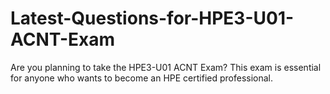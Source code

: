 # Latest-Questions-for-HPE3-U01-ACNT-Exam
Are you planning to take the HPE3-U01 ACNT Exam? This exam is essential for anyone who wants to become an HPE certified professional.
